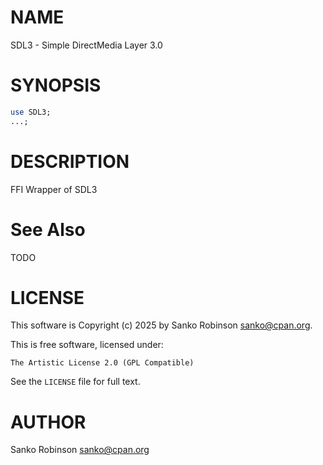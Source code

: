 # NAME

SDL3 - Simple DirectMedia Layer 3.0

# SYNOPSIS

```perl
use SDL3;
...;
```

# DESCRIPTION

FFI Wrapper of SDL3

# See Also

TODO

# LICENSE

This software is Copyright (c) 2025 by Sanko Robinson <sanko@cpan.org>.

This is free software, licensed under:

```
The Artistic License 2.0 (GPL Compatible)
```

See the `LICENSE` file for full text.

# AUTHOR

Sanko Robinson <sanko@cpan.org>
